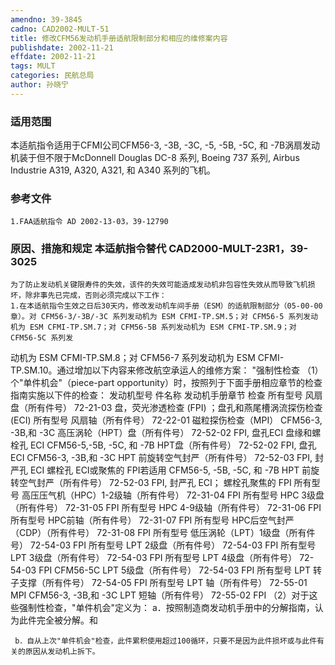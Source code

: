 ```yaml
---
amendno: 39-3845
cadno: CAD2002-MULT-51
title: 修改CFM56发动机手册适航限制部分和相应的维修案内容
publishdate: 2002-11-21
effdate: 2002-11-21
tags: MULT
categories: 民航总局
author: 孙晓宁
---
```


### 适用范围 
本适航指令适用于CFMI公司CFM56-3, -3B, -3C, -5, -5B, -5C, 和 -7B涡扇发动机装于但不限于McDonnell Douglas DC-8 系列, Boeing 737 系列, Airbus Industrie A319, A320, A321, 和 A340 系列的飞机。

### 参考文件
    1.FAA适航指令 AD 2002-13-03，39-12790 

### 原因、措施和规定 本适航指令替代 CAD2000-MULT-23R1，39-3025 
    为了防止发动机关键限寿件的失效，该件的失效可能造成发动机非包容性失效从而导致飞机损坏，除非事先已完成，否则必须完成以下工作： 
    1.在本适航指令生效之日后30天内，修改发动机车间手册（ESM）的适航限制部分（05-00-00章）。对 CFM56-3/-3B/-3C 系列发动机为 ESM CFMI-TP.SM.5；对 CFM56-5 系列发动机为 ESM CFMI-TP.SM.7；对 CFM56-5B 系列发动机为 ESM CFMI-TP.SM.9；对 CFM56-5C 系列发
       
动机为 ESM CFMI-TP.SM.8；对 CFM56-7 系列发动机为 ESM CFMI-TP.SM.10。通过增加以下内容来修改航空承运人的维修方案： "强制性检查 
   （1）个"单件机会"（piece-part opportunity）时，按照列于下面手册相应章节的检查指南实施以下件的检查： 
发动机型号 件名称 发动机手册章节 检查 所有型号 风扇盘（所有件号） 72-21-03 盘，荧光渗透检查 (FPI) ；盘孔和燕尾槽涡流探伤检查(ECI) 所有型号 风扇轴（所有件号） 72-22-01 磁粒探伤检查（MPI） CFM56-3, -3B,和 -3C 高压涡轮（HPT）盘（所有件号） 72-52-02
FPI, 盘孔ECI 盘缘和螺栓孔 ECI CFM56-5,-5B, -5C, 和 -7B HPT盘（所有件号） 72-52-02 FPI, 盘孔 ECI CFM56-3, -3B,和 -3C HPT 前旋转空气封严（所有件号）
72-52-03 FPI, 封严孔 ECI 螺栓孔 ECI或聚焦的 FPI若适用 CFM56-5, -5B, -5C, 和 -7B HPT 前旋转空气封严（所有件号）
72-52-03 FPI, 封严孔 ECI； 螺栓孔聚焦的 FPI 所有型号 高压压气机（HPC）1-2级轴（所有件号） 72-31-04 FPI 所有型号 HPC 3级盘（所有件号） 72-31-05 FPI 所有型号 HPC 4-9级轴（所有件号） 72-31-06 FPI 所有型号 HPC前轴（所有件号） 72-31-07 FPI 所有型号 HPC后空气封严（CDP）（所有件号） 72-31-08 FPI 所有型号 低压涡轮（LPT）1级盘（所有件号） 72-54-03 FPI 所有型号 LPT 2级盘（所有件号） 72-54-03 FPI 所有型号 LPT 3级盘（所有件号） 72-54-03 FPI 所有型号 LPT 4级盘（所有件号） 72-54-03 FPI CFM56-5C LPT 5级盘（所有件号） 72-54-03 FPI 所有型号 LPT 转子支撑（所有件号） 72-54-05 FPI 所有型号 LPT 轴（所有件号） 72-55-01 MPI CFM56-3, -3B,和 -3C LPT 短轴（所有件号） 72-55-02 FPI 
   （2）对于这些强制性检查，"单件机会"定义为： 
     a．按照制造商发动机手册中的分解指南，认为此件完全被分解。和 
       
     b．自从上次"单件机会"检查，此件累积使用超过100循环，只要不是因为此件损坏或与此件有关的原因从发动机上拆下。
